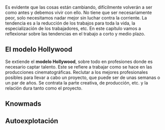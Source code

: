 Es evidente que las cosas están cambiando, difícilmente volverán a ser como antes y debemos vivir con ello. No tiene que ser necesariamente peor, solo necesitamos nadar mejor sin luchar contra la corriente. La tendencia es a la reducción de los trabajos para toda la vida, la especialización de los trabajadores, etc. En este capítulo vamos a reflexionar sobre las tendencias en el trabajo a corto y medio plazo.

## El modelo Hollywood

Se extiende el **modelo Hollywood**, sobre todo en profesiones donde es necesario captar talento. Este se refiere a trabajar como se hace en las producciones cinematográficas. Reclutar a los mejores profesionales posibles para llevar a cabo un proyecto, que puede ser de unas semanas o un par de años. Se contrata la parte creativa, de producción, etc. y la relación dura tanto como el proyecto.

## Knowmads

## Autoexplotación



